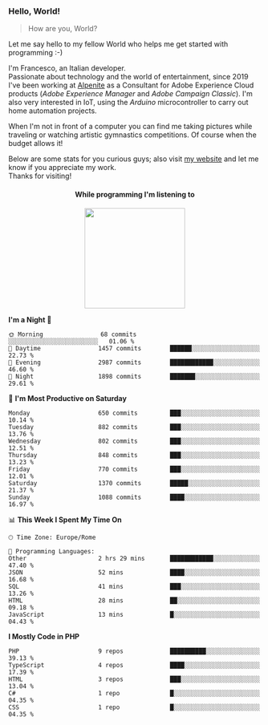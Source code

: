 ### Hello, World!

> How are you, World?

Let me say hello to my fellow World who helps me get started with programming :-)

I'm Francesco, an Italian developer.  
Passionate about technology and the world of entertainment, since 2019 I've been working at [Alpenite](https://www.alpenite.com) as a Consultant for Adobe Experience Cloud products (*Adobe Experience Manager* and *Adobe Campaign Classic*). I'm also very interested in IoT, using the *Arduino* microcontroller to carry out home automation projects.

When I'm not in front of a computer you can find me taking pictures while traveling or watching artistic gymnastics competitions. Of course when the budget allows it!

Below are some stats for you curious guys; also visit [my website](https://www.francescorega.eu) and let me know if you appreciate my work.  
Thanks for visiting!

<div align="center">
  <h4>While programming I'm listening to</h4>
  <a href="https://apps.francescorega.eu/now-playing/11147232609" target="_blank"><img src="https://apps.francescorega.eu/now-playing/11147232609" width="200"></a>
</div>

<!--START_SECTION:waka-->
**I'm a Night 🦉** 

```text
🌞 Morning                68 commits          ░░░░░░░░░░░░░░░░░░░░░░░░░   01.06 % 
🌆 Daytime                1457 commits        ██████░░░░░░░░░░░░░░░░░░░   22.73 % 
🌃 Evening                2987 commits        ████████████░░░░░░░░░░░░░   46.60 % 
🌙 Night                  1898 commits        ███████░░░░░░░░░░░░░░░░░░   29.61 % 
```
📅 **I'm Most Productive on Saturday** 

```text
Monday                   650 commits         ███░░░░░░░░░░░░░░░░░░░░░░   10.14 % 
Tuesday                  882 commits         ███░░░░░░░░░░░░░░░░░░░░░░   13.76 % 
Wednesday                802 commits         ███░░░░░░░░░░░░░░░░░░░░░░   12.51 % 
Thursday                 848 commits         ███░░░░░░░░░░░░░░░░░░░░░░   13.23 % 
Friday                   770 commits         ███░░░░░░░░░░░░░░░░░░░░░░   12.01 % 
Saturday                 1370 commits        █████░░░░░░░░░░░░░░░░░░░░   21.37 % 
Sunday                   1088 commits        ████░░░░░░░░░░░░░░░░░░░░░   16.97 % 
```


📊 **This Week I Spent My Time On** 

```text
🕑︎ Time Zone: Europe/Rome

💬 Programming Languages: 
Other                    2 hrs 29 mins       ████████████░░░░░░░░░░░░░   47.40 % 
JSON                     52 mins             ████░░░░░░░░░░░░░░░░░░░░░   16.68 % 
SQL                      41 mins             ███░░░░░░░░░░░░░░░░░░░░░░   13.26 % 
HTML                     28 mins             ██░░░░░░░░░░░░░░░░░░░░░░░   09.18 % 
JavaScript               13 mins             █░░░░░░░░░░░░░░░░░░░░░░░░   04.43 % 
```

**I Mostly Code in PHP** 

```text
PHP                      9 repos             ██████████░░░░░░░░░░░░░░░   39.13 % 
TypeScript               4 repos             ████░░░░░░░░░░░░░░░░░░░░░   17.39 % 
HTML                     3 repos             ███░░░░░░░░░░░░░░░░░░░░░░   13.04 % 
C#                       1 repo              █░░░░░░░░░░░░░░░░░░░░░░░░   04.35 % 
CSS                      1 repo              █░░░░░░░░░░░░░░░░░░░░░░░░   04.35 % 
```




<!--END_SECTION:waka-->
